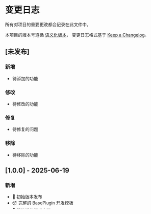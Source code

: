 # 变更日志

所有对项目的重要更改都会记录在此文件中。

本项目的版本号遵循 [语义化版本](https://semver.org/lang/zh-CN/)，
变更日志格式基于 [Keep a Changelog](https://keepachangelog.com/zh-CN/1.0.0/)。

## [未发布]

### 新增
- 待添加的功能

### 修改
- 待修改的功能

### 修复
- 待修复的问题

### 移除
- 待移除的功能

## [1.0.0] - 2025-06-19

### 新增
- 🎉 初始版本发布
- 📦 完整的 BasePlugin 开发模板
- 🔌 基础插件框架实现
  - IPlugin 接口完整实现
  - 功能模块架构设计
  - 错误处理机制
- 🎨 界面技术支持
  - WinForms 支持
  - WPF 支持和 MVVM 模式
- 📚 示例功能实现
  - Hello World 示例
  - 获取选择信息功能
  - 插入当前时间功能
- 🔄 自动更新配置支持
  - 完整的 updateInfo 配置
  - 更新检查 API 规范
  - 文件完整性验证
  - 版本比较机制
- 📖 完整的开发文档
  - README.md 详细开发指南
  - 开发指南.md 快速开始指南
  - 插件更新配置指南.md 专门配置说明
  - 项目总览.md 架构说明
- 🛠️ 开发工具和配置
  - Visual Studio 项目模板
  - .gitignore 文件
  - manifest.json 配置模板
- 🌐 多平台支持
  - Microsoft Excel 兼容
  - WPS Office 兼容
  - .NET Framework 4.8.1 支持

### 技术特性
- ✅ 热拔插插件架构
- ✅ COM 对象安全管理
- ✅ 模块化功能设计
- ✅ 丰富的 Excel 操作辅助方法
- ✅ 完善的异常处理
- ✅ 性能优化支持
- ✅ 内存泄漏防护

### 文档完整性
- ✅ 中文开发文档
- ✅ 代码注释完整
- ✅ 使用示例丰富
- ✅ 最佳实践指南
- ✅ 故障排除说明

---

## 版本格式说明

版本号格式：`主版本号.次版本号.修订号`

- **主版本号**：不兼容的 API 修改
- **次版本号**：向后兼容的功能性新增  
- **修订号**：向后兼容的问题修正

## 变更类型说明

- **新增** - 新功能
- **修改** - 现有功能的变更
- **弃用** - 即将移除的功能
- **移除** - 已移除的功能
- **修复** - 问题修复
- **安全** - 安全性修复